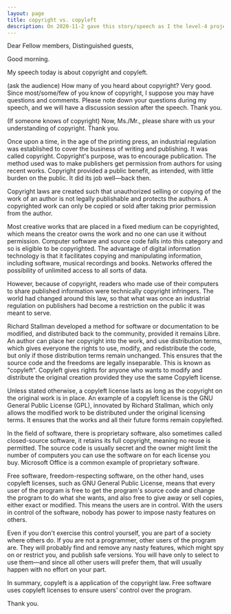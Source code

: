 ```yaml
---
layout: page
title: copyright vs. copyleft
description: On 2020-11-2 gave this story/speech as I the level-4 project-1 of my Pathways in Yulife club of Toastmaster.
---
```



Dear Fellow members,
Distinguished guests,

Good morning.

My speech today is about copyright and copyleft.

(ask the audience) How many of you heard about copyright? Very good. Since most/some/few
of you know of copyright, I suppose you may have questions and comments. Please note down
your questions during my speech, and we will have a discussion session after the speech.
Thank you.

(If someone knows of copyright) Now, Ms./Mr., please share with us your understanding of
copyright. Thank you.

Once upon a time, in the age of the printing press, an industrial regulation was established
to cover the business of writing and publishing. It was called copyright. Copyright's purpose,
was to encourage publication. The method used was to make publishers get permission from
authors for using recent works. Copyright provided a public benefit, as intended, with little
burden on the public. It did its job well—back then.

Copyright laws are created such that unauthorized selling or copying of the work of an author
is not legally publishable and protects the authors. A copyrighted work can only be copied
or sold after taking prior permission from the author.

Most creative works that are placed in a fixed medium can be copyrighted, which means the
creator owns the work and no one can use it without permission. Computer software and source
code falls into this category and so is eligible to be copyrighted. The advantage of digital
information technology is that it facilitates copying and manipulating information,
including software, musical recordings and books. Networks offered the possibility of
unlimited access to all sorts of data.

However, because of copyright, readers who made use of their computers to share published
information were technically copyright infringers. The world had changed around this law,
so that what was once an industrial regulation on publishers had become a restriction on
the public it was meant to serve.

Richard Stallman developed a method for software or documentation to be modified, and
distributed back to the community, provided it remains Libre. An author can place her
copyright into the work, and use distribution terms, which gives everyone the rights
to use, modify, and redistribute the code, but only if those distribution terms remain
unchanged. This ensures that the source code and the freedoms are legally inseparable.
This is known as "copyleft". Copyleft gives rights for anyone who wants to modify and
distribute the original creation provided they use the same Copyleft license.

Unless stated otherwise, a copyleft license lasts as long as the copyright on the original
work is in place. An example of a copyleft license is the GNU General Public License (GPL),
innovated by Richard Stallman, which only allows the modified work to be distributed under
the original licensing terms. It ensures that the works and all their future forms remain
copylefted.

In the field of software, there is proprietary software, also sometimes called closed-source
software, it retains its full copyright, meaning no reuse is permitted. The source code is
usually secret and the owner might limit the number of computers you can use the software on
for each license you buy. Microsoft Office is a common example of proprietary software.

Free software, freedom-respecting software, on the other hand, uses copyleft licenses, such
as GNU General Public License, means that every user of the program is free to get the
program's source code and change the program to do what she wants, and also free to give away
or sell copies, either exact or modified. This means the users are in control. With the users
in control of the software, nobody has power to impose nasty features on others.

Even if you don't exercise this control yourself, you are part of a society where others do. If
you are not a programmer, other users of the program are. They will probably find and remove any
nasty features, which might spy on or restrict you, and publish safe versions. You will have only
to select to use them—and since all other users will prefer them, that will usually happen with
no effort on your part.

In summary, copyleft is a application of the copyright law. Free software uses copyleft licenses
to ensure users' control over the program.

Thank you.